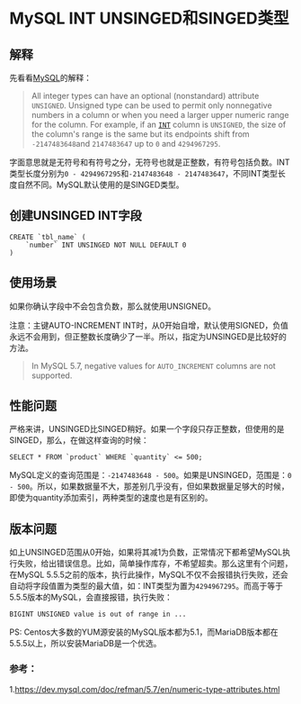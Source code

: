 # MySQL INT UNSINGED和SINGED类型

## 解释

先看看[MySQL](https://dev.mysql.com/doc/refman/5.7/en/numeric-type-attributes.html)的解释：

> All integer types can have an optional (nonstandard) attribute `UNSIGNED`. Unsigned type can be used to permit only nonnegative numbers in a column or when you need a larger upper numeric range for the column. For example, if an [`INT`](https://dev.mysql.com/doc/refman/5.7/en/integer-types.html) column is `UNSIGNED`, the size of the column's range is the same but its endpoints shift from `-2147483648`and `2147483647` up to `0` and `4294967295`.

字面意思就是无符号和有符号之分，无符号也就是正整数，有符号包括负数。INT类型长度分别为`0 - 4294967295`和`-2147483648 - 2147483647`，不同INT类型长度自然不同。MySQL默认使用的是SINGED类型。

## 创建UNSINGED INT字段

```mysql
CREATE `tbl_name` (
	`number` INT UNSINGED NOT NULL DEFAULT 0
)
```

## 使用场景

如果你确认字段中不会包含负数，那么就使用UNSIGNED。

注意：主键AUTO-INCREMENT INT时，从0开始自增，默认使用SIGNED，负值永远不会用到，但正整数长度确少了一半。所以，指定为UNSINGED是比较好的方法。

> In MySQL 5.7, negative values for `AUTO_INCREMENT` columns are not supported.

## 性能问题

严格来讲，UNSINGED比SINGED稍好。如果一个字段只存正整数，但使用的是SINGED，那么，在做这样查询的时候：

```mysql
SELECT * FROM `product` WHERE `quantity` <= 500;
```

MySQL定义的查询范围是：`-2147483648 - 500`。如果是UNSINGED，范围是：`0 - 500`。所以，如果数据量不大，那差别几乎没有，但如果数据量足够大的时候，即使为quantity添加索引，两种类型的速度也是有区别的。

## 版本问题

如上UNSINGED范围从0开始，如果将其减1为负数，正常情况下都希望MySQL执行失败，给出错误信息。比如，简单操作库存，不希望超卖。那么这里有个问题，在MySQL 5.5.5之前的版本，执行此操作，MySQL不仅不会报错执行失败，还会自动将字段值置为类型的最大值，如：INT类型为置为`4294967295`。而高于等于5.5.5版本的MySQL，会直接报错，执行失败：

```mysql 
BIGINT UNSIGNED value is out of range in ...
```

PS: Centos大多数的YUM源安装的MySQL版本都为5.1，而MariaDB版本都在5.5.5以上，所以安装MariaDB是一个优选。

### 参考：

1.https://dev.mysql.com/doc/refman/5.7/en/numeric-type-attributes.html

